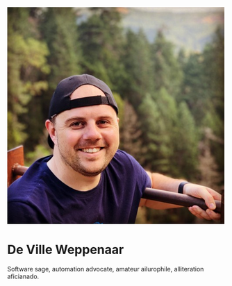 <img src="/assets/images/profile.jpeg" alt="De Ville Weppenaar against bridge railing with trees in the background" class="gravatar" />

# De Ville Weppenaar

Software sage, automation advocate, amateur ailurophile, alliteration aficianado.

<p class="lead">
  <a href="https://twitter.com/devillexio" aria-label="Twitter" target="_blank" rel="noopener noreferrer" class="social">
    <i class="fab fa-twitter"></i>
  </a>
  <a href="https://github.com/devillexio" aria-label="GitHub" target="_blank" rel="noopener noreferrer" class="social">
    <i class="fab fa-github"></i>
  </a>
  <a href="https://www.linkedin.com/in/devillexio" aria-label="LinkedIn" target="_blank" rel="noopener noreferrer" class="social">
    <i class="fab fa-linkedin-in"></i>
  </a>
</p>
